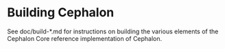 Building Cephalon
================

See doc/build-*.md for instructions on building the various
elements of the Cephalon Core reference implementation of Cephalon.
